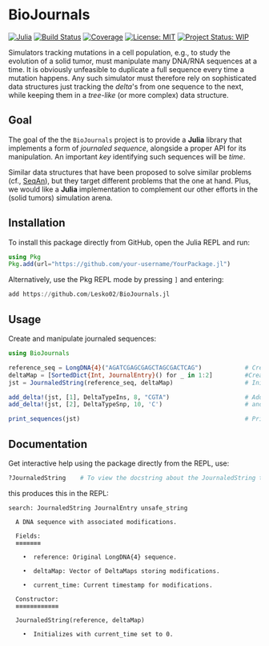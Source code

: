 # BioJournals

[![Julia](https://img.shields.io/badge/Julia-1.11.1-blue)](https://julialang.org/)
[![Build Status](https://github.com/Lesko02/BioJournals.jl/actions/workflows/CI.yml/badge.svg?branch=main)](https://github.com/Lesko02/BioJournals.jl/actions/workflows/CI.yml?query=branch%3Amain)
[![Coverage](https://codecov.io/gh/Lesko02/BioJournals.jl/branch/main/graph/badge.svg)](https://codecov.io/gh/Lesko02/BioJournals.jl)
[![License: MIT](https://img.shields.io/badge/License-MIT-yellow.svg)](https://opensource.org/licenses/MIT)
[![Project Status: WIP](https://www.repostatus.org/badges/latest/wip.svg)](https://www.repostatus.org/#wip)

Simulators tracking mutations in a cell population, e.g., to study the
evolution of a solid tumor, must manipulate many DNA/RNA sequences at
a time.  It is obviously unfeasible to duplicate a full sequence every
time a mutation happens.  Any such simulator must therefore rely
on sophisticated data structures just tracking the *delta*'s from one
sequence to the next, while keeping them in a *tree-like* (or more
complex) data structure.


## Goal

The goal of the the `BioJournals` project is to provide a **Julia**
library that implements a form of *journaled sequence*, alongside a
proper API for its manipulation.  An important *key* identifying such
sequences will be *time*.

Similar data structures that have been proposed to solve similar
problems (cf., [SeqAn](https://www.seqan.de/data-structures/)), but
they target different problems that the one at hand.  Plus, we would
like a **Julia** implementation to complement our other efforts in the
(solid tumors) simulation arena.


## Installation

To install this package directly from GitHub, open the Julia REPL and 
run:  

```julia  
using Pkg  
Pkg.add(url="https://github.com/your-username/YourPackage.jl")  
```

Alternatively, use the Pkg REPL mode by pressing `]` and entering:

```julia
add https://github.com/Lesko02/BioJournals.jl
```


## Usage

Create and manipulate journaled sequences:

```julia  
using BioJournals

reference_seq = LongDNA{4}("AGATCGAGCGAGCTAGCGACTCAG")            # Creating a reference sequence
deltaMap = [SortedDict{Int, JournalEntry}() for _ in 1:2]         #Creating a DeltaMap object
jst = JournaledString(reference_seq, deltaMap)                    # Inizialization

add_delta!(jst, [1], DeltaTypeIns, 8, "CGTA")                     # Adding deltas such as Insertions
add_delta!(jst, [2], DeltaTypeSnp, 10, 'C')                       # and Permutations

print_sequences(jst)                                              # Printing the modified sequences
```

## Documentation

Get interactive help using the package directly from the REPL, use:

```julia
?JournaledString    # To view the docstring about the JournaledString type
```

this produces this in the REPL:

```console
search: JournaledString JournalEntry unsafe_string

  A DNA sequence with associated modifications.

  Fields:
  ≡≡≡≡≡≡≡

    •  reference: Original LongDNA{4} sequence.

    •  deltaMap: Vector of DeltaMaps storing modifications.

    •  current_time: Current timestamp for modifications.

  Constructor:
  ≡≡≡≡≡≡≡≡≡≡≡≡

  JournaledString(reference, deltaMap)

    •  Initializes with current_time set to 0.
```